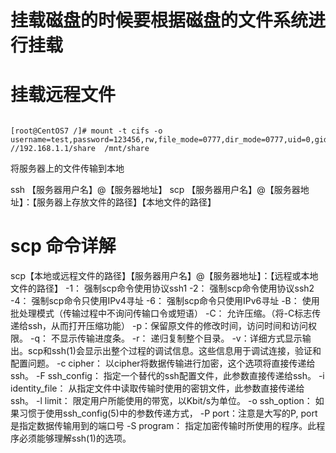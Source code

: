 # 挂载磁盘的时候要根据磁盘的文件系统进行挂载


# 挂载远程文件

```shell

[root@CentOS7 /]# mount -t cifs -o username=test,password=123456,rw,file_mode=0777,dir_mode=0777,uid=0,gid=0,vers=2.0 //192.168.1.1/share  /mnt/share
```

将服务器上的文件传输到本地

ssh 【服务器用户名】@【服务器地址】
scp 【服务器用户名】@【服务器地址】：【服务器上存放文件的路径】【本地文件的路径】

# scp 命令详解

scp【本地或远程文件的路径】【服务器用户名】@【服务器地址】：【远程或本地文件的路径】
-1： 强制scp命令使用协议ssh1
-2： 强制scp命令使用协议ssh2
-4： 强制scp命令只使用IPv4寻址
-6： 强制scp命令只使用IPv6寻址
-B： 使用批处理模式（传输过程中不询问传输口令或短语）
-C： 允许压缩。（将-C标志传递给ssh，从而打开压缩功能）
-p：保留原文件的修改时间，访问时间和访问权限。
-q： 不显示传输进度条。
-r： 递归复制整个目录。
-v：详细方式显示输出。scp和ssh(1)会显示出整个过程的调试信息。这些信息用于调试连接，验证和配置问题。
-c cipher： 以cipher将数据传输进行加密，这个选项将直接传递给ssh。
-F ssh_config： 指定一个替代的ssh配置文件，此参数直接传递给ssh。
-i identity_file： 从指定文件中读取传输时使用的密钥文件，此参数直接传递给ssh。
-l limit： 限定用户所能使用的带宽，以Kbit/s为单位。
-o ssh_option： 如果习惯于使用ssh_config(5)中的参数传递方式，
-P port：注意是大写的P, port是指定数据传输用到的端口号
-S program： 指定加密传输时所使用的程序。此程序必须能够理解ssh(1)的选项。


